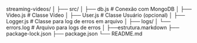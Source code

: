 streaming-videos/
│
├── src/
│   ├── db.js              # Conexão com MongoDB
│   ├── Video.js           # Classe Vídeo
│   ├── User.js            # Classe Usuário (opcional)
│   ├── Logger.js          # Classe para log de erros em arquivo
│
├── logs/
│    └── errors.log         # Arquivo para logs de erros
│
├──estrutura.markdown
├── package-lock.json
├── package.json
└── README.md

